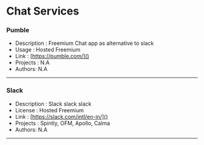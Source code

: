 # Chat Services

### Pumble

- Description : Freemium Chat app as alternative to slack
- Usage : Hosted Freemium
- Link : [https://pumble.com/]()
- Projects : N.A
- Authors: N.A

---

### Slack

- Description : Slack slack slack
- License : Hosted Freemium
- Link : [https://slack.com/intl/en-in/]()
- Projects : Spintly, OFM, Apollo, Calma
- Authors: N.A

---
